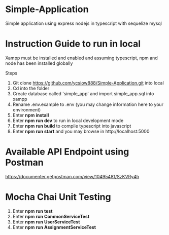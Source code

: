 # Simple-Application
Simple application using express nodejs in typescript with sequelize mysql

# Instruction Guide to run in local
Xampp must be installed and enabled and assuming typescript, npm and node has been installed globally

Steps
1. Git clone https://github.com/ycsiow888/Simple-Application.git into local
2. Cd into the folder
3. Create database called 'simple_app' and import simple_app.sql into xampp
4. Rename .env.example to .env (you may change information here to your environment)
5. Enter **npm install**
6. Enter **npm run dev** to run in local development mode
7. Enter **npm run build** to compile typescript into javascript
8. Enter **npm run start** and you may browse in http://localhost:5000

# Available API Endpoint using Postman
https://documenter.getpostman.com/view/10495481/SzKVRy4h

# Mocha Chai Unit Testing
1. Enter **npm run test**
2. Enter **npm run CommonServiceTest**
3. Enter **npm run UserServiceTest**
4. Enter **npm run AssignmentServiceTest**

